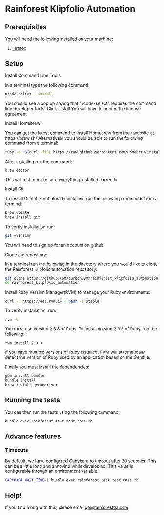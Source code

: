 # Rainforest Klipfolio Automation

## Prerequisites

You will need the following installed on your machine:

1. [Firefox](http://www.mozilla.org/en-US/firefox/new/)

## Setup

Install Command Line Tools:

In a terminal type the following command: 
```bash
xcode-select --install
```
You should see a pop up saying that “xcode-select” requires the command line developer tools. Click Install
You will have to accept the license agreement


Install Homebrew:

You can get the latest command to install Homebrew from their website at https://brew.sh/
Alternatively you should be able to run the following command from a terminal:
```bash
ruby -e "$(curl -fsSL https://raw.githubusercontent.com/Homebrew/install/master/install)"
```
After installing run the command: 
```bash
brew doctor
```
This will test to make sure everything installed correctly


Install Git

To install Git if it is not already installed, run the following commands from a terminal:
```bash
brew update
brew install git
```
To verify installation run: 
```bash
git —version
```
You will need to sign up for an account on github


Clone the repository:

In a terminal run the following in the directory where you would like to clone the Rainforest Klipfolio automation repository:
```bash
git clone https://github.com/burbon000/rainforest_klipfolio_automation.git
cd rainforest_klipfolio_automation
```


Install Ruby Version Manager(RVM) to manage your Ruby environments:

```bash
curl -L https://get.rvm.io | bash -s stable
```
To verify installation, run: 

```bash
rvm -v
```
You must use version 2.3.3 of Ruby. To install version 2.3.3 of Ruby, run the following:

```bash
rvm install 2.3.3
```

If you have multiple versions of Ruby installed, RVM will automatically detect the version of Ruby used by an application based on the Gemfile.

Finally you must install the dependencies:

```bash
gem install bundler
bundle install
brew install geckodriver
```

## Running the tests

You can then run the tests using the following command:

```bash
bundle exec rainforest_test test_case.rb
```



## Advance features

### Timeouts

By default, we have configured Capybara to timeout after 20 seconds. This can be a little long and annoying while developing. This value is configurable through an environment variable.

```bash
CAPYBARA_WAIT_TIME=1 bundle exec rainforest_test test_case.rb
```

## Help!

If you find a bug with this, please email [qe@rainforestqa.com](mailto:qu@rainforestqa.com)
